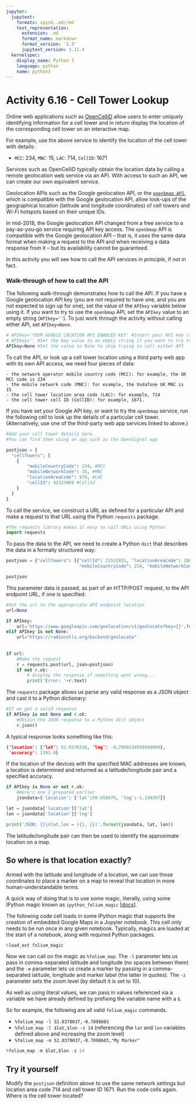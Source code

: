 ```yaml
---
jupyter:
  jupytext:
    formats: ipynb,.md//md
    text_representation:
      extension: .md
      format_name: markdown
      format_version: '1.3'
      jupytext_version: 1.11.4
  kernelspec:
    display_name: Python 3
    language: python
    name: python3
---
```


<!-- #region -->
<a name="cellTowers"></a>
# Activity 6.16 - Cell Tower Lookup

Online web applications such as [OpenCelliD](https://www.opencellid.org/) allow users to enter uniquely identifying information for a cell tower and in return display the location of the corresponding cell tower on an interactive map.

For example, use the above service to identify the location of the cell tower with details:

- `MCC`: 234, `MNC`: 15, `LAC`: 714, `CellID`: 1671


Services such as OpenCelliD typically obtain the location data by calling a remote geolocation web service via an API. With access to such an API, we can create our own equivalent service.

Geolocation APIs such as the Google geolocation API, or the [`openbmap API`](https://radiocells.org/geolocation), which is compatible with the Google geolocation API, allow look-ups of the geographical location (latitude and longitude coordinates) of cell towers and Wi-Fi hotspots based on their unique IDs.

In mid-2018, the Google geolocation API changed from a free service to a pay-as-you-go service requiring API key access. The `openbmap` API is compatible with the Google geolocation API – that is, it uses the same data format when making a request to the API and when receiving a data response from it – but its availability cannot be guaranteed.


In this activity you will see how to call the API services *in principle*, if not in fact.
<!-- #endregion -->

### Walk-through of how to call the API

The following walk-through demonstrates how to call the API. If you have a Google geolocation API key (you are not required to have one, and you are not expected to sign up for one), set the value of the `APIkey` variable below using it. If you want to try to use the `openbmap` API, set the `APIkey` value to an empty string (`APIkey=''`). To just work through the activity without calling either API, set `APIkey=None`.

```python
# APIkey='YOUR GOOGLE LOCATION API ENABLED KEY' #Insert your API key if you already have one & want to use it
# APIkey='' #Set the key value to an empty string if you want to try to use the openbmap service
APIkey=None #Set the value to None to skip trying to call either API
```

To call the API, or look up a cell tower location using a third party web app with its own API access, we need four pieces of data:

    - the network operator mobile country code (MCC): for example, the UK MCC code is 234
    - the mobile network code (MNC): for example, the Vodafone UK MNC is 15
    - the cell tower location area code (LAC): for example, 714
    - the cell tower cell ID (CellID): for example, 1671.


If you have set your Google API key, or want to try the `openbmap` service, run the following cell to look up the details of a particular cell tower. (Alternatively, use one of the third-party web app services linked to above.)

```python
#Add your cell tower details here.
#You can find them using an app such as the OpenSignal app

postjson = {
  "cellTowers": [
    {
        "mobileCountryCode": 234, #MCC
        "mobileNetworkCode": 15, #MNC
        "locationAreaCode": 979, #LAC
        "cellId": 42333969 #CellId
    }
  ]
}
```

To call the service, we construct a URL as defined for a particular API and make a request to that URL using the Python `requests` package.

```python
#The requests library makes it easy to call URLs using Python
import requests
```

To pass the data to the API, we need to create a Python `dict` that describes the data in a formally structured way:

```python
postjson = {"cellTowers": [{"cellId": 21532831, "locationAreaCode": 2862, 
                            "mobileCountryCode": 214, "mobileNetworkCode": 7}]}

postjson
```

This parameter data is passed, as part of an HTTP/POST request, to the API endpoint URL, if one is specified:

```python
#Set the url to the appropriate API endpoint location
url=None

if APIkey:
    url='https://www.googleapis.com/geolocation/v1/geolocate?key={}'.format(APIkey)
elif APIkey is not None:
    url="https://radiocells.org/backend/geolocate"
    
    
if url:
    #Make the request
    r = requests.post(url, json=postjson)
    if not r.ok:
        # display the response if something went wrong...
        print('Error: '+r.text)
```

The `requests` package allows us parse any valid response as a JSON object and cast it to a Python dictionary:

```python
#If we get a valid response
if APIkey is not None and r.ok:
    #Obtain the JSON response to a Python dict object
    r.json()
```

A typical response looks something like this:

```json
{'location': {'lat': 52.0370316, 'lng': -0.7098534999999999},
 'accuracy': 1391.0}
 ```

If the location of the devices with the specified MAC addresses are known, a location is determined and returned as a latitude/longitude pair and a specified accuracy.

```python
if APIkey is None or not r.ok:
    #Here's one I prepared earlier
    jsondata={'location': {'lat':50.659079, 'lng':-1.149397}}

lat = jsondata['location']['lat']
lon = jsondata['location']['lng']

print('JSON: {}\nlat,lon = ({}, {})'.format(jsondata, lat, lon))
```

The latitude/longitude pair can then be used to identify the approximate location on a map.


## So where is that location exactly?


Armed with the latitude and longitude of a location, we can use those coordinates to place a marker on a map to reveal that location in more human-understandable terms.

A quick way of doing that is to use some magic, literally, using some IPython magic known as `ipython_folium_magic` [[docs](https://github.com/psychemedia/ipython_magic_folium)].

The following code cell loads in some IPython magic that supports the creation of embedded Google Maps in a Jupyter notebook. This cell only needs to be run once in any given notebook. Typically, magics are loaded at the start of a notebook, along with required Python packages. 

```python
%load_ext folium_magic
```

Now we can call on the magic as `%folium_map`. The `-l` parameter lets us pass in comma-separated latitude and longitude (no spaces between them) and the `-m` parameter lets us create a marker by passing in a comma-separated latitude, longitude and marker label (the latter in quotes). The `-z` parameter sets the zoom level (by default it is set to 10).

As well as using literal values, we can pass in values referenced via a variable we have already defined by prefixing the variable name with a `$`.

So for example, the following are all valid `folium_magic` commands. 

- `%folium_map -l 52.0370037,-0.7098603`
- `%folium_map -l $lat,$lon -z 14` (referencing the `lat` and `lon` variables defined above and increasing the zoom level)
- `%folium_map -m 52.0370037,-0.7098603,"My Marker"`

```python
%folium_map -m $lat,$lon -z 14
```

## Try it yourself

Modify the `postjson` definition above to use the same network settings but location area code 714 and cell tower ID 1671. Run the code cells again. Where is the cell tower located?
